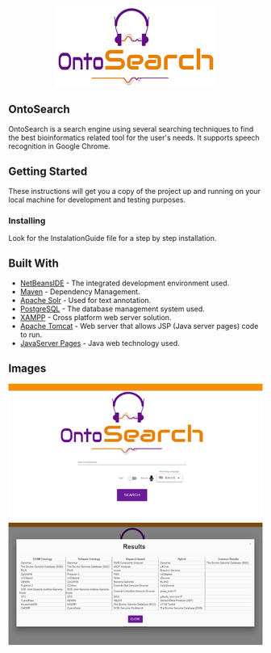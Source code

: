 
<p align="center">
   <img src="https://github.com/AlexKyriakakis/OntoSearch/blob/master/Images/OntoSearchLogo.png">
</p>

## OntoSearch

OntoSearch is a search engine using several searching techniques to find the best bioinformatics related tool for the user's needs.
It supports speech recognition in Google Chrome.

## Getting Started

These instructions will get you a copy of the project up and running on your local machine for development and testing purposes.

### Installing

Look for the InstalationGuide file for a step by step installation.

## Built With

* [NetBeansIDE](https://netbeans.org/) - The integrated development environment used.
* [Maven](https://maven.apache.org/) - Dependency Management.
* [Apache Solr](https://lucene.apache.org/solr/) - Used for text annotation.
* [PostgreSQL](https://www.postgresql.org/) - The database management system used.
* [XAMPP](https://www.apachefriends.org/index.html) - Cross platform web server solution.
* [Apache Tomcat](http://tomcat.apache.org/) - Web server that allows JSP (Java server pages) code to run.
* [JavaServer Pages](https://www.oracle.com/technetwork/java/index-jsp-138231.html) - Java web technology used.

## Images

<p align="center">
  <img src="https://github.com/AlexKyriakakis/OntoSearch/blob/master/Images/OntoSearch.png">
  <img src="https://github.com/AlexKyriakakis/OntoSearch/blob/master/Images/OntoSearchResults.png">
</p>
